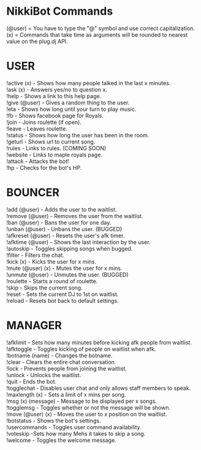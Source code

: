 NikkiBot Commands
======================
(@user) = You have to type the "@" symbol and use correct capitalization.<br>
(x) = Commands that take time as arguments will be rounded to nearest value on the plug.dj API.

USER
===========
!active (x) - Shows how many people talked in the last x minutes.<br>
!ask (x) - Answers yes/no to question x.<br>
!help - Shows a link to this help page.<br>
!give (@user) - Gives a random thing to the user. <br>
!eta - Shows how long until your turn to play music.<br>
!fb - Shows facebook page for Royals.<br>
!join - Joins roulette (if open).<br>
!leave - Leaves roulette.<br>
!status - Shows how long the user has been in the room.<br>
!geturl - Shows url to current song.<br>
!rules - Links to rules. (COMING SOON)<br>
!website - Links to maple royals page.<br>
!attack - Attacks the bot!<br>
!hp - Checks for the bot's HP.

BOUNCER
===========
!add (@user) - Adds the user to the waitlist.<br>
!remove (@user) - Removes the user from the waitlist.<br>
!ban (@user) - Bans the user for one day.<br>
!unban (@user) - Unbans the user. (BUGGED)<br>
!afkreset (@user) - Resets the user's afk timer.<br>
!afktime (@user) - Shows the last interaction by the user.<br>
!autoskip - Toggles skipping songs when bugged.<br>
!filter -  Filters the chat.<br>
!kick (x) - Kicks the user for x mins.<br>
!mute (@user) (x) - Mutes the user for x mins.<br>
!unmute (@user) - Unmutes the user. (BUGGED)<br>
!roulette - Starts a round of roulette.<br>
!skip - Skips the current song.<br>
!reset - Sets the current DJ to 1st on waitlist.<br>
!reload - Resets bot back to default settings.


MANAGER
===========
!afklimit - Sets how many minutes before kicking afk people from waitlist.<br>
!afktoggle - Toggles kicking of people on waitlist when afk.<br>
!botname (name) - Changes the botname.<br>
!clear - Clears the entire chat conversation.<br>
!lock - Prevents people from joining the waitlist.<br>
!unlock - Unlocks the waitlist.<br>
!quit - Ends the bot.<br>
!togglechat - Disables user chat and only allows staff members to speak.<br>
!maxlength (x) - Sets a limit of x mins per song. <br>
!msg (x) (message) - Message to be displayed per x songs.<br>
!togglemsg - Toggles whether or not the message will be shown.<br>
!move (@user) (x) - Moves the user to x position on the waitlist. <br>
!botstatus - Shows the bot's settings.<br>
!usercommands - Toggles user command availability.<br>
!voteskip -Sets how many Mehs it takes to skip a song.<br>
!welcome - Toggles the welcome message.
